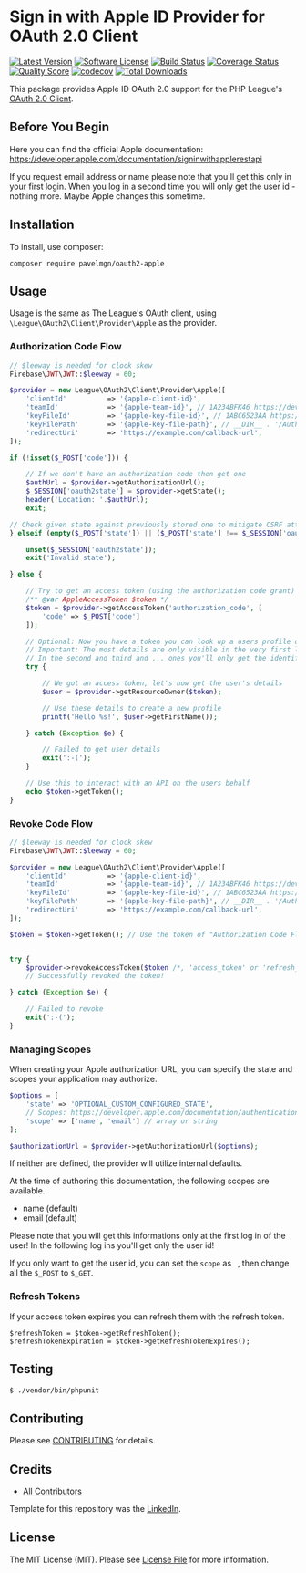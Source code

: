 # Sign in with Apple ID Provider for OAuth 2.0 Client
[![Latest Version](https://img.shields.io/github/release/patrickbussmann/oauth2-apple.svg?style=flat-square)](https://github.com/patrickbussmann/oauth2-apple/releases)
[![Software License](https://img.shields.io/badge/license-MIT-brightgreen.svg?style=flat-square)](LICENSE.md)
[![Build Status](https://img.shields.io/travis/patrickbussmann/oauth2-apple/main.svg?style=flat-square)](https://travis-ci.org/patrickbussmann/oauth2-apple)
[![Coverage Status](https://img.shields.io/scrutinizer/coverage/g/patrickbussmann/oauth2-apple.svg?style=flat-square)](https://scrutinizer-ci.com/g/patrickbussmann/oauth2-apple/code-structure)
[![Quality Score](https://img.shields.io/scrutinizer/g/patrickbussmann/oauth2-apple.svg?style=flat-square)](https://scrutinizer-ci.com/g/patrickbussmann/oauth2-apple)
[![codecov](https://codecov.io/gh/patrickbussmann/oauth2-apple/branch/main/graph/badge.svg?token=TN3ZNVHUXV)](https://codecov.io/gh/patrickbussmann/oauth2-apple)
[![Total Downloads](https://img.shields.io/packagist/dt/patrickbussmann/oauth2-apple.svg?style=flat-square)](https://packagist.org/packages/patrickbussmann/oauth2-apple)

This package provides Apple ID OAuth 2.0 support for the PHP League's [OAuth 2.0 Client](https://github.com/thephpleague/oauth2-client).

## Before You Begin

Here you can find the official Apple documentation:
https://developer.apple.com/documentation/signinwithapplerestapi

If you request email address or name please note that you'll get this only in your first login.
When you log in a second time you will only get the user id - nothing more.
Maybe Apple changes this sometime.

## Installation

To install, use composer:

```
composer require pavelmgn/oauth2-apple
```

## Usage

Usage is the same as The League's OAuth client, using `\League\OAuth2\Client\Provider\Apple` as the provider.

### Authorization Code Flow

```php
// $leeway is needed for clock skew
Firebase\JWT\JWT::$leeway = 60;

$provider = new League\OAuth2\Client\Provider\Apple([
    'clientId'          => '{apple-client-id}',
    'teamId'            => '{apple-team-id}', // 1A234BFK46 https://developer.apple.com/account/#/membership/ (Team ID)
    'keyFileId'         => '{apple-key-file-id}', // 1ABC6523AA https://developer.apple.com/account/resources/authkeys/list (Key ID)
    'keyFilePath'       => '{apple-key-file-path}', // __DIR__ . '/AuthKey_1ABC6523AA.p8' -> Download key above
    'redirectUri'       => 'https://example.com/callback-url',
]);

if (!isset($_POST['code'])) {

    // If we don't have an authorization code then get one
    $authUrl = $provider->getAuthorizationUrl();
    $_SESSION['oauth2state'] = $provider->getState();
    header('Location: '.$authUrl);
    exit;

// Check given state against previously stored one to mitigate CSRF attack
} elseif (empty($_POST['state']) || ($_POST['state'] !== $_SESSION['oauth2state'])) {

    unset($_SESSION['oauth2state']);
    exit('Invalid state');

} else {

    // Try to get an access token (using the authorization code grant)
    /** @var AppleAccessToken $token */
    $token = $provider->getAccessToken('authorization_code', [
        'code' => $_POST['code']
    ]);

    // Optional: Now you have a token you can look up a users profile data
    // Important: The most details are only visible in the very first login!
    // In the second and third and ... ones you'll only get the identifier of the user!
    try {

        // We got an access token, let's now get the user's details
        $user = $provider->getResourceOwner($token);

        // Use these details to create a new profile
        printf('Hello %s!', $user->getFirstName());

    } catch (Exception $e) {

        // Failed to get user details
        exit(':-(');
    }

    // Use this to interact with an API on the users behalf
    echo $token->getToken();
}
```

### Revoke Code Flow

```php
// $leeway is needed for clock skew
Firebase\JWT\JWT::$leeway = 60;

$provider = new League\OAuth2\Client\Provider\Apple([
    'clientId'          => '{apple-client-id}',
    'teamId'            => '{apple-team-id}', // 1A234BFK46 https://developer.apple.com/account/#/membership/ (Team ID)
    'keyFileId'         => '{apple-key-file-id}', // 1ABC6523AA https://developer.apple.com/account/resources/authkeys/list (Key ID)
    'keyFilePath'       => '{apple-key-file-path}', // __DIR__ . '/AuthKey_1ABC6523AA.p8' -> Download key above
    'redirectUri'       => 'https://example.com/callback-url',
]);

$token = $token->getToken(); // Use the token of "Authorization Code Flow" which you saved somewhere for the user


try {
    $provider->revokeAccessToken($token /*, 'access_token' or 'refresh_token' */);
    // Successfully revoked the token!

} catch (Exception $e) {

    // Failed to revoke
    exit(':-(');
}
```

### Managing Scopes

When creating your Apple authorization URL, you can specify the state and scopes your application may authorize.

```php
$options = [
    'state' => 'OPTIONAL_CUSTOM_CONFIGURED_STATE',
    // Scopes: https://developer.apple.com/documentation/authenticationservices/asauthorizationscope
    'scope' => ['name', 'email'] // array or string
];

$authorizationUrl = $provider->getAuthorizationUrl($options);
```
If neither are defined, the provider will utilize internal defaults.

At the time of authoring this documentation, the following scopes are available.

- name (default)
- email (default)

Please note that you will get this informations only at the first log in of the user!
In the following log ins you'll get only the user id!

If you only want to get the user id, you can set the `scope` as ` `, then change all the `$_POST` to `$_GET`.

### Refresh Tokens

If your access token expires you can refresh them with the refresh token.

```
$refreshToken = $token->getRefreshToken();
$refreshTokenExpiration = $token->getRefreshTokenExpires();
```

## Testing

``` bash
$ ./vendor/bin/phpunit
```

## Contributing

Please see [CONTRIBUTING](https://github.com/patrickbussmann/oauth2-apple/blob/main/CONTRIBUTING.md) for details.


## Credits

- [All Contributors](https://github.com/patrickbussmann/oauth2-apple/contributors)

Template for this repository was the [LinkedIn](https://github.com/thephpleague/oauth2-linkedin).

## License

The MIT License (MIT). Please see [License File](https://github.com/patrickbussmann/oauth2-apple/blob/main/LICENSE) for more information.
